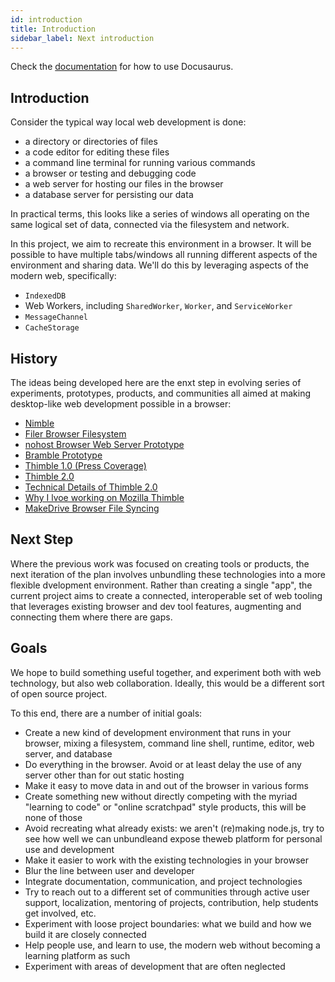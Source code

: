 ```yaml
---
id: introduction
title: Introduction
sidebar_label: Next introduction
---
```


Check the [documentation](https://docusaurus.io) for how to use Docusaurus.

## Introduction

Consider the typical way local web development is done:

* a directory or directories of files
* a code editor for editing these files
* a command line terminal for running various commands
* a browser or testing and debugging code
* a web server for hosting our files in the browser
* a database server for persisting our data

In practical terms, this looks like a series of windows all operating on the same logical set of data, connected via the filesystem and network.

In this project, we aim to recreate this environment in a browser. It will be possible to have multiple tabs/windows all running different aspects of the environment and sharing data. We'll do this by leveraging aspects of the modern web, specifically:

* ```IndexedDB```
* Web Workers, including ```SharedWorker```, ```Worker```, and ```ServiceWorker```
* ```MessageChannel```
* ```CacheStorage```


## History

The ideas being developed here are the enxt step in evolving series of experiments, prototypes, products, and communities all aimed at making desktop-like web development possible in a browser:

* [Nimble](https://wiki.mozilla.org/Webmaker/Concept-Nimble)
* [Filer Browser Filesystem](https://github.com/filerjs/filer)
* [nohost Browser Web Server Prototype](https://github.com/humphd/nohost)
* [Bramble Prototype](https://learning.mozilla.org/blog/webmaker-experiments-with-brackets)
* [Thimble 1.0 (Press Coverage)](https://techcrunch.com/2012/06/18/mozilla-launches-thimble-a-web-based-code-editor-for-teaching-html-and-css/)
* [Thimble 2.0](https://thimble.mozilla.org/)
* [Technical Details of Thimble 2.0](https://blog.humphd.org/thimble-and-bramble/)
* [Why I lvoe working on Mozilla Thimble](https://medium.com/read-write-participate/why-i-love-working-on-mozilla-thimble-8abbac7d1d9b)
* [MakeDrive Browser File Syncing](https://blog.humphd.org/introducing-makedrive/)


## Next Step

Where the previous work was focused on creating tools or products, the next iteration of the plan involves unbundling these technologies into a more flexible dvelopment environment. Rather than creating a single "app", the current project aims to create a connected, interoperable set of web tooling that leverages existing browser and dev tool features, augmenting and connecting them where there are gaps.


## Goals

We hope to build something useful together, and experiment both with web technology, but also web collaboration. Ideally, this would be a different sort of open source project.

To this end, there are a number of initial goals:

* Create a new kind of development environment that runs in your browser, mixing a filesystem, command line shell, runtime, editor, web server, and database
* Do everything in the browser. Avoid or at least delay the use of any server other than for out static hosting
* Make it easy to move data in and out of the browser in various forms
* Create something new without directly competing with the myriad "learning to code" or "online scratchpad" style products, this will be none of those
* Avoid recreating what already exists: we aren't (re)making node.js, try to see how well we can unbundleand expose theweb platform for personal use and development
* Make it easier to work with the existing technologies in your browser
* Blur the line between user and developer
* Integrate documentation, communication, and project technologies
* Try to reach out to a different set of communities through active user support, localization, mentoring of projects, contribution, help students get involved, etc.
* Experiment with loose project boundaries: what we build and how we build it are closely connected
* Help people use, and learn to use, the modern web without becoming a learning platform as such
* Experiment with areas of development that are often neglected
